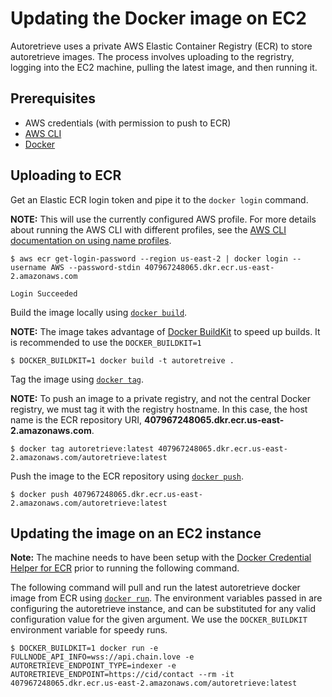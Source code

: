 # Updating the Docker image on EC2

Autoretrieve uses a private AWS Elastic Container Registry (ECR) to store autoretrieve images. The process involves uploading to the regristry, logging into the EC2 machine, pulling the latest image, and then running it.

## Prerequisites
- AWS credentials (with permission to push to ECR)
- [AWS CLI](https://docs.aws.amazon.com/cli/latest/userguide/cli-chap-welcome.html)
- [Docker](https://docs.docker.com/get-docker/)

## Uploading to ECR
Get an Elastic ECR login token and pipe it to the `docker login` command.

**NOTE:** This will use the currently configured AWS profile. For more details about running the AWS CLI with different profiles, see the [AWS CLI documentation on using name profiles](https://docs.aws.amazon.com/cli/latest/userguide/cli-configure-profiles.html#using-profiles).
```
$ aws ecr get-login-password --region us-east-2 | docker login --username AWS --password-stdin 407967248065.dkr.ecr.us-east-2.amazonaws.com

Login Succeeded
```

Build the image locally using [`docker build`](https://docs.docker.com/engine/reference/commandline/build/).

**NOTE:** The image takes advantage of [Docker BuildKit](https://docs.docker.com/develop/develop-images/build_enhancements/) to speed up builds. It is recommended to use the `DOCKER_BUILDKIT=1` 
```
$ DOCKER_BUILDKIT=1 docker build -t autoretreive .
```

Tag the image using [`docker tag`](https://docs.docker.com/engine/reference/commandline/tag/).

**NOTE:** To push an image to a private registry, and not the central Docker registry, we must tag it with the registry hostname. In this case, the host name is the ECR repository URI, **407967248065.dkr.ecr.us-east-2.amazonaws.com**.
```
$ docker tag autoretrieve:latest 407967248065.dkr.ecr.us-east-2.amazonaws.com/autoretrieve:latest
```

Push the image to the ECR repository using [`docker push`](https://docs.docker.com/engine/reference/commandline/push/).
```
$ docker push 407967248065.dkr.ecr.us-east-2.amazonaws.com/autoretrieve:latest
```

## Updating the image on an EC2 instance

**Note:** The machine needs to have been setup with the [Docker Credential Helper for ECR](https://github.com/awslabs/amazon-ecr-credential-helper) prior to running the following command.

The following command will pull and run the latest autoretrieve docker image from ECR using [`docker run`](https://docs.docker.com/engine/reference/commandline/run/). The environment variables passed in are configuring the autoretrieve instance, and can be substituted for any valid configuration value for the given argument. We use the `DOCKER_BUILDKIT` environment variable for speedy runs.
```
$ DOCKER_BUILDKIT=1 docker run -e FULLNODE_API_INFO=wss://api.chain.love -e AUTORETRIEVE_ENDPOINT_TYPE=indexer -e AUTORETRIEVE_ENDPOINT=https://cid/contact --rm -it 407967248065.dkr.ecr.us-east-2.amazonaws.com/autoretrieve:latest
```